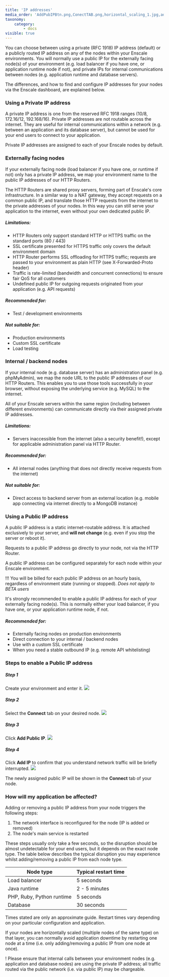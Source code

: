 ```yaml
---
title: 'IP addresses'
media_order: 'AddPubIPBtn.png,ConectTAB.png,horizontal_scaling_1.jpg,addIpModal.png'
taxonomy:
    category:
        - docs
visible: true
---
```


You can choose between using a private (RFC 1918) IP address (default) or a publicly routed IP address on any of the nodes within your Enscale environments. You will normally use a public IP for the externally facing node(s) of your environment (e.g. load balancer if you have one, or application runtime node if not), and private IPs for internal communications between nodes (e.g. application runtime and database servers).

The differences, and how to find and configure IP addresses for your nodes via the Enscale dashboard, are explained below.

### Using a Private IP address

A private IP address is one from the reserved RFC 1918 ranges (10/8, 172.16/12, 192.168/16). Private IP addresses are not routable across the internet. They are useful for internal communications within a network (e.g. between an application and its database server), but cannot be used for your end users to connect to your application.

Private IP addresses are assigned to each of your Enscale nodes by default.

### Externally facing nodes
If your externally facing node (load balancer if you have one, or runtime if not) only has a private IP address, we map your environment name to the public IP addresses of our HTTP Routers.

The HTTP Routers are shared proxy servers, forming part of Enscale's core infrastructure. In a similar way to a NAT gateway, they accept requests on a common public IP, and translate those HTTP requests from the internet to the private addresses of your nodes. In this way you can still serve your application to the internet, even without your own dedicated public IP.

##### Limitations:
* HTTP Routers only support standard HTTP or HTTPS traffic on the standard ports (80 / 443) 
* SSL certificate presented for HTTPS traffic only covers the default environment domain 
* HTTP Router performs SSL offloading for HTTPS traffic; requests are passed to your environment as plain HTTP (see X-Forwarded-Proto header) 
* Traffic is rate-limited (bandwidth and concurrent connections) to ensure fair QoS for all customers 
* Undefined public IP for outgoing requests originated from your application (e.g. API requests)

##### Recommended for:

* Test / development environments

##### Not suitable for:

* Production environments 
* Custom SSL certificate 
* Load testing

### Internal / backend nodes

If your internal node (e.g. database server) has an administration panel (e.g. phpMyAdmin), we map the node URL to the public IP addresses of our HTTP Routers. This enables you to use those tools successfully in your browser, without exposing the underlying service (e.g. MySQL) to the internet.

All of your Enscale servers within the same region (including between different environments) can communicate directly via their assigned private IP addresses.

##### Limitations:

* Servers inaccessible from the internet (also a security benefit!), except for applicable administration panel via HTTP Router.

##### Recommended for:

* All internal nodes (anything that does not directly receive requests from the internet)

##### Not suitable for:

* Direct access to backend server from an external location (e.g. mobile app connecting via internet directly to a MongoDB instance)

### Using a Public IP address

A public IP address is a static internet-routable address. It is attached exclusively to your server, and **will not change** (e.g. even if you stop the server or reboot it).

Requests to a public IP address go directly to your node, not via the HTTP Router.

A public IP address can be configured separately for each node within your Enscale environment.

!!! You will be billed for each public IP address on an hourly basis, regardless of environment state (running or stopped). *Does not apply to BETA users*

It's strongly recommended to enable a public IP address for each of your externally facing node(s). This is normally either your load balancer, if you have one, or your application runtime node, if not.

##### Recommended for:

* Externally facing nodes on production environments 
* Direct connection to your internal / backend nodes 
* Use with a custom SSL certificate 
* When you need a stable outbound IP (e.g. remote API whitelisting)

### Steps to enable a Public IP address

##### Step 1

Create your environment and enter it.
![](horizontal_scaling_1.jpg)

##### Step 2

Select the **Connect** tab on your desired node.
![](ConectTAB.png)

##### Step 3

Click **Add Public IP**.
![](AddPubIPBtn.png)

##### Step 4

Click **Add IP** to confirm that you understand network traffic will be briefly interrupted.
![](addIpModal.png)

The newly assigned public IP will be shown in the **Connect** tab of your node.

### How will my application be affected?

Adding or removing a public IP address from your node triggers the following steps:

1. The network interface is reconfigured for the node (IP is added or removed)
2. The node's main service is restarted

These steps usually only take a few seconds, so the disruption should be almost undetectable for your end users, but it depends on the exact node type. The table below describes the typical disruption you may experience whilst adding/removing a public IP from each node type.

| Node type | Typical restart time |
| --------- | -------------------- |
| Load balancer | 5 seconds |
| Java runtime | 2 - 5 minutes |
| PHP, Ruby, Python runtime | 5 seconds |
| Database | 30 seconds |

Times stated are only an approximate guide. Restart times vary depending on your particular configuration and application.

If your nodes are horizontally scaled (multiple nodes of the same type) on that layer, you can normally avoid application downtime by restarting one node at a time (i.e. only adding/removing a public IP from one node at once).

! Please ensure that internal calls between your environment nodes (e.g. application and database nodes) are using the private IP address; all traffic routed via the public network (i.e. via public IP) may be chargeable.